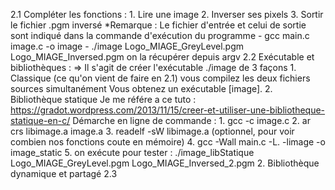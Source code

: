 2.1
    Compléter les fonctions : 
        1. Lire une image 
        2. Inverser ses pixels
        3. Sortir le fichier .pgm inversé
            *Remarque : Le fichier d'entrée et celui de sortie sont indiqué dans la commande d'exécution du programme 
            - gcc main.c image.c -o image
            - ./image Logo_MIAGE_GreyLevel.pgm Logo_MIAGE_Inversed.pgm
            on la récupérer depuis argv
2.2
    Exécutable et bibliothèques : 
    => Il s'agit de créer l'exécutable ./image de 3 façons
    1. Classique (ce qu'on vient de faire en 2.1)
        vous compilez les deux fichiers sources simultanément
        Vous obtenez un exécutable [image].
    2. Bibliothèque statique
        Je me référe a ce tuto : https://gradot.wordpress.com/2013/11/15/creer-et-utiliser-une-bibliotheque-statique-en-c/
        Démarche en ligne de commande : 
            1. gcc -c image.c
            2. ar crs libimage.a image.a
            3. readelf -sW libimage.a (optionnel, pour voir combien nos fonctions coute en mémoire)
            4. gcc -Wall main.c -L. -limage -o image_static
            5. on exécute pour tester : ./image_libStatique Logo_MIAGE_GreyLevel.pgm Logo_MIAGE_Inversed_2.pgm
    2. Bibliothèque dynamique et partagé
2.3